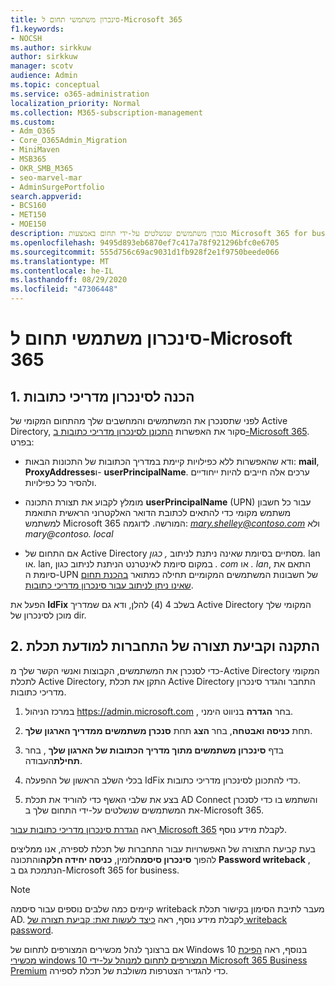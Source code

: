 ```yaml
---
title: סינכרון משתמשי תחום ל-Microsoft 365
f1.keywords:
- NOCSH
ms.author: sirkkuw
author: sirkkuw
manager: scotv
audience: Admin
ms.topic: conceptual
ms.service: o365-administration
localization_priority: Normal
ms.collection: M365-subscription-management
ms.custom:
- Adm_O365
- Core_O365Admin_Migration
- MiniMaven
- MSB365
- OKR_SMB_M365
- seo-marvel-mar
- AdminSurgePortfolio
search.appverid:
- BCS160
- MET150
- MOE150
description: סנכרן משתמשים שנשלטים על-ידי תחום באמצעות Microsoft 365 for business.
ms.openlocfilehash: 9495d893eb6870ef7c417a78f921296bfc0e6705
ms.sourcegitcommit: 555d756c69ac9031d1fb928f2e1f9750beede066
ms.translationtype: MT
ms.contentlocale: he-IL
ms.lasthandoff: 08/29/2020
ms.locfileid: "47306448"
---
```

# <a name="synchronize-domain-users-to-microsoft-365"></a>סינכרון משתמשי תחום ל-Microsoft 365

## <a name="1-prepare-for-directory-synchronization"></a>1. הכנה לסינכרון מדריכי כתובות 

לפני שתסנכרן את המשתמשים והמחשבים שלך מהתחום המקומי של Active Directory, סקור את האפשרות [התכונן לסינכרון מדריכי כתובות ב-Microsoft 365](https://docs.microsoft.com/microsoft-365/enterprise/prepare-for-directory-synchronization). בפרט:

   - ודא שהאפשרות ללא כפילויות קיימת במדריך הכתובות של התכונות הבאות: **mail**, **ProxyAddresses**ו- **userPrincipalName**. ערכים אלה חייבים להיות ייחודיים ולהסיר כל כפילויות.
   
   - מומלץ לקבוע את תצורת התכונה **userPrincipalName** (UPN) עבור כל חשבון משתמש מקומי כדי להתאים לכתובת הדואר האלקטרוני הראשית התואמת למשתמש Microsoft 365 המורשה. לדוגמה: *mary.shelley@contoso.com* ולא *mary@contoso. local*
   
   - אם התחום של Active Directory מסתיים בסיומת שאינה ניתנת לניתוב *, כגון.* lan או. lan, במקום סיומת לאינטרנט הניתנת לניתוב כגון *. com* או *.* *lan*, התאם את סיומת ה-UPN של חשבונות המשתמשים המקומיים תחילה כמתואר [בהכנת תחום שאינו ניתן לניתוב עבור סינכרון מדריכי כתובות](https://docs.microsoft.com/microsoft-365/enterprise/prepare-a-non-routable-domain-for-directory-synchronization). 

הפעל את **IdFix** בשלב 4 (4) להלן, ודא גם שמדריך Active Directory המקומי שלך מוכן לסינכרון של dir.

## <a name="2-install-and-configure-azure-ad-connect"></a>2. התקנה וקביעת תצורה של התחברות למודעת תכלת

כדי לסנכרן את המשתמשים, הקבוצות ואנשי הקשר שלך מ-Active Directory המקומי לתכלת Active Directory, התקן את תכלת Active Directory התחבר והגדר סינכרון מדריכי כתובות. 

 1. במרכז הניהול <a href="https://go.microsoft.com/fwlink/p/?linkid=2024339" target="_blank">https://admin.microsoft.com</a> , בחר **הגדרה** בניווט הימני.

 2. תחת **כניסה ואבטחה**, בחר **הצג**  תחת **סנכרן משתמשים ממדריך הארגון שלך**.

 3. בדף **סינכרון משתמשים מתוך מדריך הכתובות של הארגון שלך** , בחר **תחילת**העבודה.

 4. בכלי השלב הראשון של ההפעלה IdFix כדי להתכונן לסינכרון מדריכי כתובות.

 5. בצע את שלבי האשף כדי להוריד את תכלת AD Connect והשתמש בו כדי לסנכרן את המשתמשים שנשלטים על-ידי התחום שלך ב-Microsoft 365.


ראה [הגדרת סינכרון מדריכי כתובות עבור Microsoft 365](https://docs.microsoft.com/microsoft-365/enterprise/set-up-directory-synchronization) לקבלת מידע נוסף.

בעת קביעת התצורה של האפשרויות עבור התחברות של תכלת לספירה, אנו ממליצים להפוך **סינכרון סיסמה**לזמין, **כניסה יחידה חלקה**והתכונה **Password writeback** , הנתמכת גם ב-Microsoft 365 for business.

> [!NOTE]
> קיימים כמה שלבים נוספים עבור סיסמה writeback מעבר לתיבת הסימון בקישור תכלת AD. לקבלת מידע נוסף, ראה [כיצד לעשות זאת: קביעת תצורה של writeback password](https://docs.microsoft.com/azure/active-directory/authentication/howto-sspr-writeback). 

אם ברצונך לנהל מכשירים המצורפים לתחום של Windows 10 בנוסף, ראה [הפיכת מכשירי windows 10 המצורפים לתחום למנוהל על-ידי Microsoft 365 Business Premium](manage-windows-devices.md) כדי להגדיר הצטרפות משולבת של תכלת לספירה. 